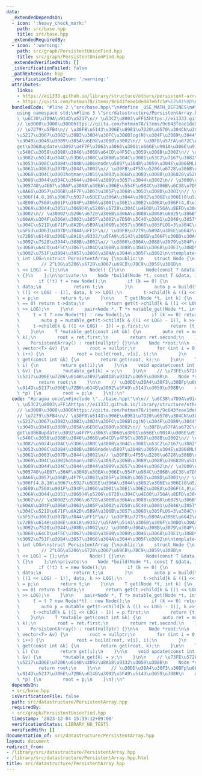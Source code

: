 ```yaml
---
data:
  _extendedDependsOn:
  - icon: ':heavy_check_mark:'
    path: src/base.hpp
    title: src/base.hpp
  _extendedRequiredBy:
  - icon: ':warning:'
    path: src/graph/PersistentUnionFind.hpp
    title: src/graph/PersistentUnionFind.hpp
  _extendedVerifiedWith: []
  _isVerificationFailed: false
  _pathExtension: hpp
  _verificationStatusIcon: ':warning:'
  attributes:
    links:
    - https://ei1333.github.io/library/structure/others/persistent-array.cpp
    - https://qiita.com/hotman78/items/9c643feae1de087e6fc5#%E3%81%9D%E3%82%82%E3%81%9D%E3%82%82%E9%85%8D%E5%88%97%E3%81%A8%E3%81%AF
  bundledCode: "#line 2 \"src/base.hpp\"\n#define _USE_MATH_DEFINES\n#include <bits/stdc++.h>\n\
    using namespace std;\n#line 3 \"src/datastructure/PersistentArray.hpp\"\n\n//\
    \ \u6C38\u7D9A\u914D\u5217\n// \u53C2\u8003\uFF1Ahttps://ei1333.github.io/library/structure/others/persistent-array.cpp\n\
    // \u3000\u3000\u3000https://qiita.com/hotman78/items/9c643feae1de087e6fc5#%E3%81%9D%E3%82%82%E3%81%9D%E3%82%82%E9%85%8D%E5%88%97%E3%81%A8%E3%81%AF\n\
    // \u7279\u5FB4\n// \u30FB\u5143\u306E\u8981\u7D20\u6570\u304CN\u3042\u308B\u914D\
    \u5217\u3067\u3082\u30B3\u30D4\u30FC\u306Blog(N)\u304F\u3089\u3044\u3057\u304B\
    \u304B\u304B\u3089\u305A\u6E08\u3080\u3002\n// \u30FB\u57FA\u672C\u7684\u306B\
    get\u3068update\u3092\u4F7F\u3063\u3066\u3001\u666E\u901A\u306E\u914D\u5217\u3068\
    \u540C\u3058\u3088\u3046\u306B\u64CD\u4F5C\u3059\u308B\u3002\n// \u30FBmutable_get\u3067\
    \u3082\u5024\u304C\u53D6\u308C\u308B\u304C\u3001\u53C2\u7167\u3082\u5168\u90E8\
    \u3053\u308C\u3084\u308B\u3068node\u5897\u3048\u3059\u304E\u3066MLE\u3057\u304C\
    \u3061\u3063\u307D\u3044\u3002\n// \u30FB\u4F55\u5206\u6728\u306B\u3059\u308B\u304B\
    \u3060\u304C\u3001hotman\u3055\u3093\u306B\u3088\u308B\u306820\u5206\u6728\u304F\
    \u3089\u3044\u304C\u3044\u3044\u3089\u3057\u3044\u3002\n// \u3000\u304C\u3057\u304B\
    \u305740\u4E07\u30AF\u30A8\u30EA\u306E\u554F\u984C\u306B\u6C38\u7D9AUF\u30672,4,8,16\u3092\
    \u8A66\u3057\u306B\u4F7F\u3063\u305F\u3068\u3053\u308D\u3001\n// \u3000\u901F\u5EA6\
    \u306F(4,8,16\u3067\u5927\u5DEE\u306A\u3044\u3082\u306E\u306E)8\u5206\u6728\u304C\
    \u4E00\u756A\u901F\u304F\u3066\u3001\u30E1\u30E2\u30EA\u306F(4,8\u3067\u5927\u5DEE\
    \u306A\u3044\u3051\u3069)4\u5206\u6728\u304C\u4E00\u756A\u8EFD\u304B\u3063\u305F\
    \u3002\n// \u30002\u5206\u6728\u306B\u306A\u308B\u3068\u6025\u306B\u8272\u3005\
    \u60AA\u304F\u306A\u3063\u305F\u3002\u7D50\u5C40\u3001\u3046\u3057\u3055\u3093\
    \u304C\u521D\u671F\u8A2D\u5B9A\u306B\u3057\u3066\u305FLOG=3\u304C\u4E00\u756A\u59A5\
    \u5F53\u3063\u307D\u3044\uFF1F\n// \u30FB\u7279\u5B9A\u306E\u6642\u70B9\u3067\u306E\
    \u72B6\u614B\u306E\u8A18\u9332/\u5FA9\u5143\u306B\u306F\u30DD\u30A4\u30F3\u30BF\
    \u3092\u7528\u3044\u308B\u3002\n// \u3000\u306A\u308B\u3079\u304F\u76F4\u611F\u7684\
    \u306B\u64CD\u4F5C\u3067\u304D\u308B\u3088\u3046\u306B\u30E1\u30BD\u30C3\u30C9\
    \u3092\u751F\u3084\u3057\u3066\u304A\u3044\u305F\u3002\n\ntemplate<typename T,\
    \ int LOG>\nstruct PersistentArray {\npublic:\n    struct Node {\n        T data;\n\
    \        // 2^LOG\u5206\u6728\u3067\u69CB\u7BC9\u3059\u308B\n        Node *child[1\
    \ << LOG] = {};\n\n        Node() {}\n\n        Node(const T &data) : data(data)\
    \ {}\n    };\n\nprivate:\n    Node *build(Node *t, const T &data, int k) {\n \
    \       if (!t) t = new Node();\n        if (k == 0) {\n            t->data =\
    \ data;\n            return t;\n        }\n        auto p = build(t->child[k &\
    \ ((1 << LOG) - 1)], data, k >> LOG);\n        t->child[k & ((1 << LOG) - 1)]\
    \ = p;\n        return t;\n    }\n\n    T get(Node *t, int k) {\n        if (k\
    \ == 0) return t->data;\n        return get(t->child[k & ((1 << LOG) - 1)], k\
    \ >> LOG);\n    }\n\n    pair<Node *, T *> mutable_get(Node *t, int k) {\n   \
    \     t = t ? new Node(*t) : new Node();\n        if (k == 0) return {t, &t->data};\n\
    \        auto p = mutable_get(t->child[k & ((1 << LOG) - 1)], k >> LOG);\n   \
    \     t->child[k & ((1 << LOG) - 1)] = p.first;\n        return {t, p.second};\n\
    \    }\n\n    T *mutable_get(const int &k) {\n        auto ret = mutable_get(root,\
    \ k);\n        root = ret.first;\n        return ret.second;\n    }\n\npublic:\n\
    \    PersistentArray() : root(nullptr) {}\n\n    Node *root;\n\n    void build(const\
    \ vector<T> &v) {\n        root = nullptr;\n        for (int i = 0; i < v.size();\
    \ i++) {\n            root = build(root, v[i], i);\n        }\n    }\n\n    T\
    \ get(const int &k) {\n        return get(root, k);\n    }\n\n    T operator[](int\
    \ i) {\n        return get(i);\n    }\n\n    void update(const int &k, const T\
    \ &v) {\n        *mutable_get(k) = v;\n    }\n\n    // \u73FE\u5728\u306E\u914D\
    \u5217\u306E\u72B6\u614B\u3092\u8A18\u9332\u3059\u308B\n    Node *save() {\n \
    \       return root;\n    }\n\n    // \u30DD\u30A4\u30F3\u30BFp\u6642\u70B9\u306E\
    \u914D\u5217\u306E\u72B6\u614B\u3092\u5FA9\u5143\u3059\u308B\n    void load(Node\
    \ *p) {\n        root = p;\n    }\n};\n"
  code: "#pragma once\n#include \"../base.hpp\"\n\n// \u6C38\u7D9A\u914D\u5217\n//\
    \ \u53C2\u8003\uFF1Ahttps://ei1333.github.io/library/structure/others/persistent-array.cpp\n\
    // \u3000\u3000\u3000https://qiita.com/hotman78/items/9c643feae1de087e6fc5#%E3%81%9D%E3%82%82%E3%81%9D%E3%82%82%E9%85%8D%E5%88%97%E3%81%A8%E3%81%AF\n\
    // \u7279\u5FB4\n// \u30FB\u5143\u306E\u8981\u7D20\u6570\u304CN\u3042\u308B\u914D\
    \u5217\u3067\u3082\u30B3\u30D4\u30FC\u306Blog(N)\u304F\u3089\u3044\u3057\u304B\
    \u304B\u304B\u3089\u305A\u6E08\u3080\u3002\n// \u30FB\u57FA\u672C\u7684\u306B\
    get\u3068update\u3092\u4F7F\u3063\u3066\u3001\u666E\u901A\u306E\u914D\u5217\u3068\
    \u540C\u3058\u3088\u3046\u306B\u64CD\u4F5C\u3059\u308B\u3002\n// \u30FBmutable_get\u3067\
    \u3082\u5024\u304C\u53D6\u308C\u308B\u304C\u3001\u53C2\u7167\u3082\u5168\u90E8\
    \u3053\u308C\u3084\u308B\u3068node\u5897\u3048\u3059\u304E\u3066MLE\u3057\u304C\
    \u3061\u3063\u307D\u3044\u3002\n// \u30FB\u4F55\u5206\u6728\u306B\u3059\u308B\u304B\
    \u3060\u304C\u3001hotman\u3055\u3093\u306B\u3088\u308B\u306820\u5206\u6728\u304F\
    \u3089\u3044\u304C\u3044\u3044\u3089\u3057\u3044\u3002\n// \u3000\u304C\u3057\u304B\
    \u305740\u4E07\u30AF\u30A8\u30EA\u306E\u554F\u984C\u306B\u6C38\u7D9AUF\u30672,4,8,16\u3092\
    \u8A66\u3057\u306B\u4F7F\u3063\u305F\u3068\u3053\u308D\u3001\n// \u3000\u901F\u5EA6\
    \u306F(4,8,16\u3067\u5927\u5DEE\u306A\u3044\u3082\u306E\u306E)8\u5206\u6728\u304C\
    \u4E00\u756A\u901F\u304F\u3066\u3001\u30E1\u30E2\u30EA\u306F(4,8\u3067\u5927\u5DEE\
    \u306A\u3044\u3051\u3069)4\u5206\u6728\u304C\u4E00\u756A\u8EFD\u304B\u3063\u305F\
    \u3002\n// \u30002\u5206\u6728\u306B\u306A\u308B\u3068\u6025\u306B\u8272\u3005\
    \u60AA\u304F\u306A\u3063\u305F\u3002\u7D50\u5C40\u3001\u3046\u3057\u3055\u3093\
    \u304C\u521D\u671F\u8A2D\u5B9A\u306B\u3057\u3066\u305FLOG=3\u304C\u4E00\u756A\u59A5\
    \u5F53\u3063\u307D\u3044\uFF1F\n// \u30FB\u7279\u5B9A\u306E\u6642\u70B9\u3067\u306E\
    \u72B6\u614B\u306E\u8A18\u9332/\u5FA9\u5143\u306B\u306F\u30DD\u30A4\u30F3\u30BF\
    \u3092\u7528\u3044\u308B\u3002\n// \u3000\u306A\u308B\u3079\u304F\u76F4\u611F\u7684\
    \u306B\u64CD\u4F5C\u3067\u304D\u308B\u3088\u3046\u306B\u30E1\u30BD\u30C3\u30C9\
    \u3092\u751F\u3084\u3057\u3066\u304A\u3044\u305F\u3002\n\ntemplate<typename T,\
    \ int LOG>\nstruct PersistentArray {\npublic:\n    struct Node {\n        T data;\n\
    \        // 2^LOG\u5206\u6728\u3067\u69CB\u7BC9\u3059\u308B\n        Node *child[1\
    \ << LOG] = {};\n\n        Node() {}\n\n        Node(const T &data) : data(data)\
    \ {}\n    };\n\nprivate:\n    Node *build(Node *t, const T &data, int k) {\n \
    \       if (!t) t = new Node();\n        if (k == 0) {\n            t->data =\
    \ data;\n            return t;\n        }\n        auto p = build(t->child[k &\
    \ ((1 << LOG) - 1)], data, k >> LOG);\n        t->child[k & ((1 << LOG) - 1)]\
    \ = p;\n        return t;\n    }\n\n    T get(Node *t, int k) {\n        if (k\
    \ == 0) return t->data;\n        return get(t->child[k & ((1 << LOG) - 1)], k\
    \ >> LOG);\n    }\n\n    pair<Node *, T *> mutable_get(Node *t, int k) {\n   \
    \     t = t ? new Node(*t) : new Node();\n        if (k == 0) return {t, &t->data};\n\
    \        auto p = mutable_get(t->child[k & ((1 << LOG) - 1)], k >> LOG);\n   \
    \     t->child[k & ((1 << LOG) - 1)] = p.first;\n        return {t, p.second};\n\
    \    }\n\n    T *mutable_get(const int &k) {\n        auto ret = mutable_get(root,\
    \ k);\n        root = ret.first;\n        return ret.second;\n    }\n\npublic:\n\
    \    PersistentArray() : root(nullptr) {}\n\n    Node *root;\n\n    void build(const\
    \ vector<T> &v) {\n        root = nullptr;\n        for (int i = 0; i < v.size();\
    \ i++) {\n            root = build(root, v[i], i);\n        }\n    }\n\n    T\
    \ get(const int &k) {\n        return get(root, k);\n    }\n\n    T operator[](int\
    \ i) {\n        return get(i);\n    }\n\n    void update(const int &k, const T\
    \ &v) {\n        *mutable_get(k) = v;\n    }\n\n    // \u73FE\u5728\u306E\u914D\
    \u5217\u306E\u72B6\u614B\u3092\u8A18\u9332\u3059\u308B\n    Node *save() {\n \
    \       return root;\n    }\n\n    // \u30DD\u30A4\u30F3\u30BFp\u6642\u70B9\u306E\
    \u914D\u5217\u306E\u72B6\u614B\u3092\u5FA9\u5143\u3059\u308B\n    void load(Node\
    \ *p) {\n        root = p;\n    }\n};\n"
  dependsOn:
  - src/base.hpp
  isVerificationFile: false
  path: src/datastructure/PersistentArray.hpp
  requiredBy:
  - src/graph/PersistentUnionFind.hpp
  timestamp: '2023-12-04 15:39:12+09:00'
  verificationStatus: LIBRARY_NO_TESTS
  verifiedWith: []
documentation_of: src/datastructure/PersistentArray.hpp
layout: document
redirect_from:
- /library/src/datastructure/PersistentArray.hpp
- /library/src/datastructure/PersistentArray.hpp.html
title: src/datastructure/PersistentArray.hpp
---
```

